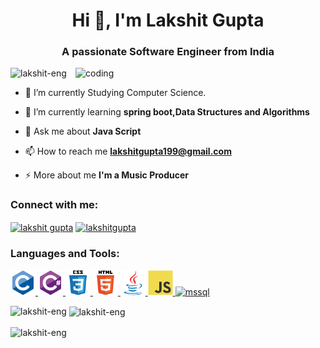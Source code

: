 <h1 align="center">Hi 👋, I'm Lakshit Gupta</h1>
<h3 align="center">A passionate Software Engineer from India</h3>
<img align = "right" alt="coding" width="400" src="https://camo.githubusercontent.com/9792d43627b178fd4a45bcabb3647d7b34a62d64baf96a19abf6ea19d5cea8dd/68747470733a2f2f63646e2e6472696262626c652e636f6d2f75736572732f313138373833362f73637265656e73686f74732f363533393432392f70726f6772616d65722e676966">

<p align="left"> <img src="https://komarev.com/ghpvc/?username=lakshit-eng&label=Profile%20views&color=0e75b6&style=flat" alt="lakshit-eng" /> </p>

- 🔭 I’m currently Studying Computer Science.

- 🌱 I’m currently learning **spring boot,Data Structures and Algorithms**

- 💬 Ask me about **Java Script**

- 📫 How to reach me **lakshitgupta199@gmail.com**

- ⚡ More about me **I'm a Music Producer**

<h3 align="left">Connect with me:</h3>
<p align="left">
<a href="https://www.linkedin.com/in/lakshit-gupta1199/" target="blank"><img align="center" src="https://raw.githubusercontent.com/rahuldkjain/github-profile-readme-generator/master/src/images/icons/Social/linked-in-alt.svg" alt="lakshit gupta" height="30" width="40" /></a>
<a href="https://leetcode.com/u/lakshitgupta/" target="blank"><img align="center" src="https://raw.githubusercontent.com/rahuldkjain/github-profile-readme-generator/master/src/images/icons/Social/leet-code.svg" alt="lakshitgupta" height="30" width="40" /></a>
</p>

<h3 align="left">Languages and Tools:</h3>
<p align="left"> <a href="https://www.cprogramming.com/" target="_blank" rel="noreferrer"> <img src="https://raw.githubusercontent.com/devicons/devicon/master/icons/c/c-original.svg" alt="c" width="40" height="40"/> </a> <a href="https://www.w3schools.com/cs/" target="_blank" rel="noreferrer"> <img src="https://raw.githubusercontent.com/devicons/devicon/master/icons/csharp/csharp-original.svg" alt="csharp" width="40" height="40"/> </a> <a href="https://www.w3schools.com/css/" target="_blank" rel="noreferrer"> <img src="https://raw.githubusercontent.com/devicons/devicon/master/icons/css3/css3-original-wordmark.svg" alt="css3" width="40" height="40"/> </a> <a href="https://www.w3.org/html/" target="_blank" rel="noreferrer"> <img src="https://raw.githubusercontent.com/devicons/devicon/master/icons/html5/html5-original-wordmark.svg" alt="html5" width="40" height="40"/> </a> <a href="https://www.java.com" target="_blank" rel="noreferrer"> <img src="https://raw.githubusercontent.com/devicons/devicon/master/icons/java/java-original.svg" alt="java" width="40" height="40"/> </a> <a href="https://developer.mozilla.org/en-US/docs/Web/JavaScript" target="_blank" rel="noreferrer"> <img src="https://raw.githubusercontent.com/devicons/devicon/master/icons/javascript/javascript-original.svg" alt="javascript" width="40" height="40"/> </a> <a href="https://www.microsoft.com/en-us/sql-server" target="_blank" rel="noreferrer"> <img src="https://www.svgrepo.com/show/303229/microsoft-sql-server-logo.svg" alt="mssql" width="40" height="40"/> </a> </p>

<p><img align="left" src="https://github-readme-stats.vercel.app/api/top-langs?username=lakshit-eng&show_icons=true&locale=en&layout=compact" alt="lakshit-eng" /></p>

<p>&nbsp;<img align="center" src="https://github-readme-stats.vercel.app/api?username=lakshit-eng&show_icons=true&locale=en" alt="lakshit-eng" /></p>

<p><img align="center" src="https://github-readme-streak-stats.herokuapp.com/?user=lakshit-eng&" alt="lakshit-eng" /></p>

